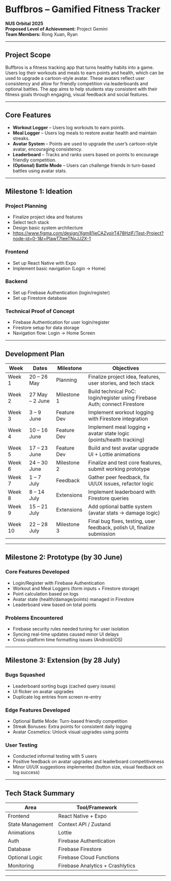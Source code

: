 # Buffbros – Gamified Fitness Tracker  
**NUS Orbital 2025**  
**Proposed Level of Achievement:** Project Gemini  
**Team Members:** Rong Xuan, Ryan  

---

## Project Scope  
Buffbros is a fitness tracking app that turns healthy habits into a game. Users log their workouts and meals to earn points and health, which can be used to upgrade a cartoon-style avatar. These avatars reflect user consistency and allow for friendly competition via leaderboards and optional battles. The app aims to help students stay consistent with their fitness goals through engaging, visual feedback and social features.

---

## Core Features

- **Workout Logger** – Users log workouts to earn points.  
- **Meal Logger** – Users log meals to restore avatar health and maintain streaks.  
- **Avatar System** – Points are used to upgrade the user’s cartoon-style avatar, encouraging consistency.  
- **Leaderboard** – Tracks and ranks users based on points to encourage friendly competition.  
- **(Optional) Battle Mode** – Users can challenge friends in turn-based battles using avatar stats.

---

## Milestone 1: Ideation

### Project Planning
- Finalize project idea and features  
- Select tech stack  
- Design basic system architecture
- https://www.figma.com/design/Xgm81jeCAZyoirT478HzlF/Test-Project?node-id=0-1&t=PIawT7teeTNxJJ2X-1

### Frontend
- Set up React Native with Expo  
- Implement basic navigation (Login → Home)  

### Backend
- Set up Firebase Authentication (login/register)  
- Set up Firestore database  

### Technical Proof of Concept
- Firebase Authentication for user login/register  
- Firestore setup for data storage  
- Navigation flow: Login → Home Screen  

---

## Development Plan

| Week   | Dates         | Milestone      | Objectives                                                                 |
|--------|---------------|----------------|---------------------------------------------------------------------------|
| Week 1 | 20 – 26 May   | Planning       | Finalize project idea, features, user stories, and tech stack             |
| Week 2 | 27 May – 2 June | Milestone 1   | Build technical PoC: login/register using Firebase Auth; connect Firestore |
| Week 3 | 3 – 9 June    | Feature Dev    | Implement workout logging with Firestore integration                       |
| Week 4 | 10 – 16 June  | Feature Dev    | Implement meal logging + avatar state logic (points/health tracking)      |
| Week 5 | 17 – 23 June  | Feature Dev    | Build and test avatar upgrade UI + Lottie animations                       |
| Week 6 | 24 – 30 June  | Milestone 2    | Finalize and test core features, submit working prototype                  |
| Week 7 | 1 – 7 July    | Feedback       | Gather peer feedback, fix UI/UX issues, refactor logic                     |
| Week 8 | 8 – 14 July   | Extensions     | Implement leaderboard with Firestore queries                              |
| Week 9 | 15 – 21 July  | Extensions     | Add optional battle system (avatar stats → damage logic)                   |
| Week 10| 22 – 28 July  | Milestone 3    | Final bug fixes, testing, user feedback, polish UI, finalize submission    |

---

## Milestone 2: Prototype (by 30 June)

### Core Features Developed
- Login/Register with Firebase Authentication  
- Workout and Meal Loggers (form inputs + Firestore storage)  
- Point calculation based on logs  
- Avatar state (health/damage/points) managed in Firestore  
- Leaderboard view based on total points  

### Problems Encountered
- Firebase security rules needed tuning for user isolation  
- Syncing real-time updates caused minor UI delays  
- Cross-platform time formatting issues (Android/iOS)  

---

## Milestone 3: Extension (by 28 July)

### Bugs Squashed
- Leaderboard sorting bugs (cached query issues)  
- UI flicker on avatar upgrades  
- Duplicate log entries from screen re-entry  

### Edge Features Developed
- Optional Battle Mode: Turn-based friendly competition  
- Streak Bonuses: Extra points for consistent daily logging  
- Avatar Cosmetics: Unlock visual upgrades using points  

### User Testing
- Conducted informal testing with 5 users  
- Positive feedback on avatar upgrades and leaderboard competitiveness  
- Minor UI/UX suggestions implemented (button size, visual feedback on log success)  

---

## Tech Stack Summary

| Area          | Tool/Framework                |
|---------------|------------------------------|
| Frontend      | React Native + Expo           |
| State Management | Context API / Zustand        |
| Animations    | Lottie                       |
| Auth          | Firebase Authentication       |
| Database      | Firebase Firestore             |
| Optional Logic| Firebase Cloud Functions       |
| Monitoring    | Firebase Analytics + Crashlytics |

---
